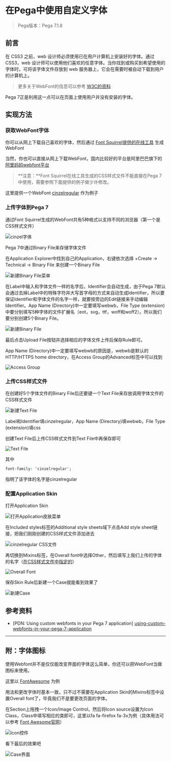 # 在Pega中使用自定义字体


> Pega版本：Pega 7.1.8

## 前言

在 CSS3 之前，web 设计师必须使用已在用户计算机上安装好的字体。通过 CSS3，web 设计师可以使用他们喜欢的任意字体。当你找到或购买到希望使用的字体时，可将该字体文件存放到 web 服务器上，它会在需要时被自动下载到用户的计算机上。

> 更多关于WebFont的信息可以参考 [W3C的资料](http://www.w3school.com.cn/css3/css3_font.asp "CSS3 字体")

Pega 7正是利用这一点可以在页面上使用用户并没有安装的字体。

## 实现方法

### 获取WebFont字体

你可以从网上下载自己喜欢的字体，然后通过 [Font Squirrel提供的在线工具](http://www.fontsquirrel.com/tools/webfont-generator "Webfont Generator") 生成WebFont

当然，你也可以直接从网上下载WebFont，国内比较好的平台是阿里巴巴旗下的 [阿里妈妈webfont平台](http://www.iconfont.cn/webfont)

> **注意：**Font Squirrel在线工具生成的CSS样式文件不能直接在Pega 7中使用，需要参照下面提供的例子做少许修改。

这里提供一个WebFont [cinzelregular](cinzel-regular-webfont.zip "cinzelregular") 作为例子

### 上传字体到Pega 7

通过Font Squirrel生成的WebFont共有5种格式以支持不同的浏览器（第一个是CSS样式文件）

![cinzel字体](cinzel-regular-webfont.png)

Pega 7中通过Binary File来存储字体文件

在Application Explorer中找到自己的Application，右键依次选择 +Create -> Technical -> Binary File 来创建一个Binary File

![新建Binary File菜单](new-binary-file.png)

在Label中输入和字体文件一样的名字后，Identifier会自动生成，由于Pega 7默认会通过去掉Label中的特殊字符并大写首字母的方式来自动生成Identifier，所以要保证Identifier和字体文件的名字一样，就要按旁边的Edit链接来手动编辑Identifier。App Name (Directory)中一定要填写webwb，File Type (extension)中要分别填写5种字体的文件扩展名（eot，svg，ttf，woff和woff2）。所以我们要分别创建5个Binary File。

![新建Binary File](create-binary-file.png)

最后点击Upload File按钮并选择相应的字体文件上传后保存Rule即可。

App Name (Directory)中一定要填写webwb的原因是，webwb是默认的HTTP/HTTPS home directory，在Access Group的Advanced标签中可以找到

![Access Group](access-group.png)

### 上传CSS样式文件

在创建好5个字体文件的Binary File后还要键一个Text File来存放调用字体文件的CSS样式文件

![新建Text File](new-text-file.png)

Label和Identifier填cinzelregular，App Name (Directory)填webwb，File Type (extension)填css

创建Text File后上传CSS样式文件到Text File中再保存即可

<a name="font-name"></a>

![Text File](text-file.png)

其中

```CSS
font-family: 'cinzelregular';
```

指明了该字体的名字是cinzelregular

### 配置Application Skin

打开Application Skin

![打开Application皮肤菜单](open-application-skin.png)

在Included styles标签的Additional style sheets域下点击Add style sheet链接，把我们刚刚创建的CSS样式文件添加进去

![cinzelregular CSS文件](cinzelregular-css-file.png)

再切换到Mixins标签，在Overall font中选择Other，然后填写上我们上传的字体的名字（[在CSS样式文件中指定的](#font-name)）

![Overall Font](overall-font.png)

保存Skin Rule后新建一个Case就能看到效果了

![新建Case](create-new-case.png)

## 参考资料
* [PDN: Using custom webfonts in your Pega 7 application] [using-custom-webfonts-in-your-pega-7-application]

[using-custom-webfonts-in-your-pega-7-application]: https://pdn.pega.com/pegatube/using-custom-webfonts-in-your-pega-7-application "Using custom webfonts in your Pega 7 application"

---

## 附：字体图标

使用Webfont并不是仅仅能改变界面的字体这么简单，你还可以把WebFont当做图标来使用。

这里以 [FontAwesome](FontAwesome.zip) 为例

用法和更改字体时基本一致，只不过不需要在Application Skin的Mixins标签中设置Overall font了，毕竟我们不是要更改页面的字体。

在Section上拖拽一个Icon/Image Control，然后将Icon source设置为Icon Class，Class中填写相应的类即可，这里以fa fa-firefox fa-3x为例（具体用法可以参考 [Font Awesome官网](http://fontawesome.io/ "Font Awesome官网")）

![Icon控件](icon-image.png)

看下最后的效果吧

![Case界面](view-icon.png)